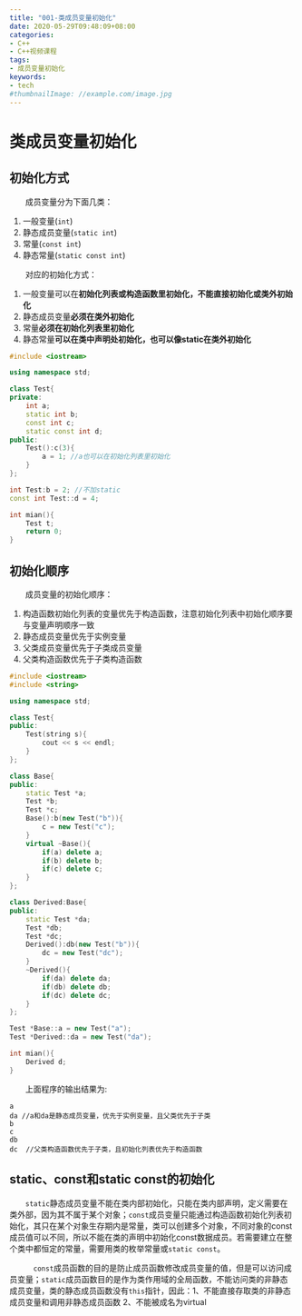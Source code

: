 ```yaml
---
title: "001-类成员变量初始化"
date: 2020-05-29T09:48:09+08:00
categories:
- C++
- C++视频课程
tags:
- 成员变量初始化
keywords:
- tech
#thumbnailImage: //example.com/image.jpg
---
```


<!--more-->

# 类成员变量初始化

## 初始化方式

　　成员变量分为下面几类：
1. 一般变量(`int`)
2. 静态成员变量(`static int`)
3. 常量(`const int`)
4. 静态常量(`static const int`)

　　对应的初始化方式：
1. 一般变量可以在**初始化列表或构造函数里初始化，不能直接初始化或类外初始化**
2. 静态成员变量**必须在类外初始化**
3. 常量**必须在初始化列表里初始化**
4. 静态常量**可以在类中声明处初始化，也可以像static在类外初始化**

```cpp
#include <iostream>

using namespace std;

class Test{
private:
    int a;
    static int b;
    const int c;
    static const int d;
public:
    Test():c(3){
        a = 1; //a也可以在初始化列表里初始化
    }
};

int Test:b = 2; //不加static
const int Test::d = 4;

int mian(){
    Test t;
    return 0;
}
```

## 初始化顺序

　　成员变量的初始化顺序：
1. 构造函数初始化列表的变量优先于构造函数，注意初始化列表中初始化顺序要与变量声明顺序一致
2. 静态成员变量优先于实例变量
3. 父类成员变量优先于子类成员变量
4. 父类构造函数优先于子类构造函数

```cpp
#include <iostream>
#include <string>

using namespace std;

class Test{
public:
    Test(string s){
        cout << s << endl;
    }
};

class Base{
public:
    static Test *a;
    Test *b;
    Test *c;
    Base():b(new Test("b")){
        c = new Test("c");
    }
    virtual ~Base(){
        if(a) delete a;
        if(b) delete b;
        if(c) delete c;
    }
};

class Derived:Base{
public:
    static Test *da;
    Test *db;
    Test *dc;
    Derived():db(new Test("b")){
        dc = new Test("dc");
    }
    ~Derived(){
        if(da) delete da;
        if(db) delete db;
        if(dc) delete dc;
    }
};

Test *Base::a = new Test("a");
Test *Derived::da = new Test("da");

int mian(){
    Derived d;
}
```

　　上面程序的输出结果为:
```
a
da //a和da是静态成员变量，优先于实例变量，且父类优先于子类
b
c
db
dc  //父类构造函数优先于子类，且初始化列表优先于构造函数
```

## static、const和static const的初始化

　　`static`静态成员变量不能在类内部初始化，只能在类内部声明，定义需要在类外部，因为其不属于某个对象；`const`成员变量只能通过构造函数初始化列表初始化，其只在某个对象生存期内是常量，类可以创建多个对象，不同对象的const成员值可以不同，所以不能在类的声明中初始化const数据成员。若需要建立在整个类中都恒定的常量，需要用类的枚举常量或`static const`。

　　　`const`成员函数的目的是防止成员函数修改成员变量的值，但是可以访问成员变量；`static`成员函数目的是作为类作用域的全局函数，不能访问类的非静态成员变量，类的静态成员函数没有`this`指针，因此：1、不能直接存取类的非静态成员变量和调用非静态成员函数 2、不能被成名为virtual